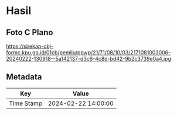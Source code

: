 # Hasil

## Foto C Plano

https://sirekap-obj-formc.kpu.go.id/01cb/pemilu/ppwp/21/71/08/10/03/2171081003006-20240222-130918--5a142137-d3c6-4c8d-bd42-9b2c3739e0a4.jpg


## Metadata

| Key        | Value               |
| ---------- | ------------------- |
| Time Stamp | 2024-02-22 14:00:00 |



